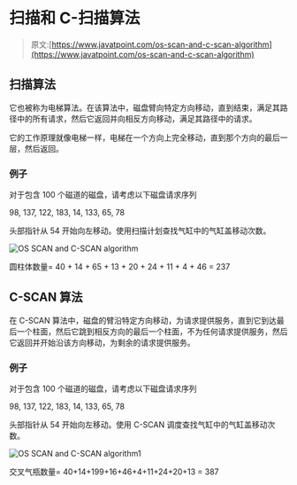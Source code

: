 # 扫描和 C-扫描算法

> 原文:[https://www.javatpoint.com/os-scan-and-c-scan-algorithm](https://www.javatpoint.com/os-scan-and-c-scan-algorithm)

## 扫描算法

它也被称为电梯算法。在该算法中，磁盘臂向特定方向移动，直到结束，满足其路径中的所有请求，然后它返回并向相反方向移动，满足其路径中的请求。

它的工作原理就像电梯一样，电梯在一个方向上完全移动，直到那个方向的最后一层，然后返回。

### 例子

对于包含 100 个磁道的磁盘，请考虑以下磁盘请求序列

98, 137, 122, 183, 14, 133, 65, 78

头部指针从 54 开始向左移动。使用扫描计划查找气缸中的气缸盖移动次数。

![OS SCAN and C-SCAN algorithm](../Images/9b4ce40179a2a25ce7c5cb5053f3980f.png)

圆柱体数量= 40 + 14 + 65 + 13 + 20 + 24 + 11 + 4 + 46 = 237

## C-SCAN 算法

在 C-SCAN 算法中，磁盘的臂沿特定方向移动，为请求提供服务，直到它到达最后一个柱面，然后它跳到相反方向的最后一个柱面，不为任何请求提供服务，然后它返回并开始沿该方向移动，为剩余的请求提供服务。

### 例子

对于包含 100 个磁道的磁盘，请考虑以下磁盘请求序列

98, 137, 122, 183, 14, 133, 65, 78

头部指针从 54 开始向左移动。使用 C-SCAN 调度查找气缸中的气缸盖移动次数。

![OS SCAN and C-SCAN algorithm1](../Images/a8a07fc59a8458e19306af4ff0a2739a.png)

交叉气瓶数量= 40+14+199+16+46+4+11+24+20+13 = 387